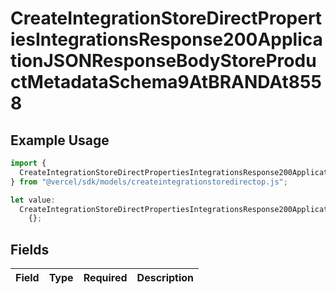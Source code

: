 # CreateIntegrationStoreDirectPropertiesIntegrationsResponse200ApplicationJSONResponseBodyStoreProductMetadataSchema9AtBRANDAt8558

## Example Usage

```typescript
import {
  CreateIntegrationStoreDirectPropertiesIntegrationsResponse200ApplicationJSONResponseBodyStoreProductMetadataSchema9AtBRANDAt8558,
} from "@vercel/sdk/models/createintegrationstoredirectop.js";

let value:
  CreateIntegrationStoreDirectPropertiesIntegrationsResponse200ApplicationJSONResponseBodyStoreProductMetadataSchema9AtBRANDAt8558 =
    {};
```

## Fields

| Field       | Type        | Required    | Description |
| ----------- | ----------- | ----------- | ----------- |